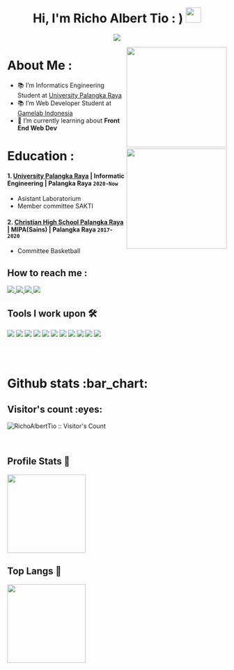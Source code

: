 
<h1 align="center">Hi, I'm Richo Albert Tio : ) <img src="https://media.giphy.com/media/mGcNjsfWAjY5AEZNw6/giphy.gif" width="35"></h1>
  <p align="center">
  <a href="https://github.com/DenverCoder1/readme-typing-svg"><img src="https://readme-typing-svg.herokuapp.com?lines=Informatics+Engineering+Student;Class+Of+2020;Enthusiastic+About+New+Things&center=true&width=500&height=50"></a>
</p>

<img align='right' src="https://www.gamelab.id/img/logo-gamelab-187x51.png?v=3.10?v=3.1?v=1.1" width="230">

# About Me :
- 📚 I’m Informatics Engineering Student at <a href="https://www.upr.ac.id/">University Palangka Raya</a>
- 📚 I’m Web Developer Student at <a href="https://www.gamelab.id/">Gamelab Indonesia<a/>
- 🌱 I’m currently learning about <strong>Front End Web Dev</strong>
<img align='right' src="https://www.upr.ac.id/assets/images/logo/0.png" width="230"> 
   
# Education :
#### 1. [University Palangka Raya](https://www.upr.ac.id/) | Informatic Engineering | Palangka Raya `2020-Now`
   - Asistant Laboratorium 
   - Member committee SAKTI

 #### 2. [Christian High School Palangka Raya](https://smakristenpry.sch.id/) | MIPA(Sains) | Palangka Raya `2017-2020`
   - Committee Basketball
<!-- - 🔍 I’m looking to collaborate on <strong>Front-End Web Dev Projects</strong>
- 💬 Ask me about <strong>Pyhton, Pascal, Data Structures in C++,Java, Html, CSS, Sass, JavaScript, Jquery, Bootstrap, php,  Graphic Designing (Figma, Photoshop, canva),</strong> -->
<!-- - ⚡ Fun fact: I can talk 24/7 about Basketball. -->
<!-- <p><em>Informatics Engineering Student at <a href="https://www.upr.ac.id/">University Palangka Raya</a><img src="https://media.giphy.com/media/fYSnHlufseco8Fh93Z/giphy.gif" width="30"> 
</em></p> -->


## How to reach me :
<a href="richo16at2002@gmail.com">
<img src="https://img.shields.io/badge/richo16at2002@gmail.com-%23D14836.svg?&style=for-the-badge&logo=gmail&logoColor=white">
</a>
<a  href="https://www.instagram.com/richo_albert_tio/">
<img src="https://img.shields.io/badge/richo_albert_tio-%23E4405F.svg?&style=for-the-badge&logo=instagram&logoColor=white">
</a>

<a href="https://www.linkedin.com/in/richo-albert-tio/">
<img src="https://img.shields.io/badge/Richo Albert Tio-%230077B5.svg?&style=for-the-badge&logo=linkedin&logoColor=white" >
</a>
<a href="https://github.com/RichoAlbertTio/">
<img src="https://img.shields.io/badge/Richo Albert Tio-000000.svg?&style=for-the-badge&logo=github&logoColor=white">
</a>

<br>

## Tools I work upon 🛠
<img src="http://img.shields.io/badge/-++-yellow?style=for-the-badge&logo=C&logoColor=white"> <img src="http://img.shields.io/badge/-Pascal-blue?style=for-the-badge&logo=Pascal&logoColor=blue"> <img src="http://img.shields.io/badge/-Sass-%23E4405F?style=for-the-badge&logo=sass&logoColor=white">
<img src="https://img.shields.io/badge/python%20-%2314354C.svg?&style=for-the-badge&logo=python&logoColor=white">   <img src="https://img.shields.io/badge/javascript%20-%23323330.svg?&style=for-the-badge&logo=javascript&logoColor=%23F7DF1E">   <img src="https://img.shields.io/badge/html5%20-%23E34F26.svg?&style=for-the-badge&logo=html5&logoColor=white">   <img src="https://img.shields.io/badge/css3%20-%231572B6.svg?&style=for-the-badge&logo=css3&logoColor=white">   <img src="https://img.shields.io/badge/bootstrap%20-%23563D7C.svg?&style=for-the-badge&logo=bootstrap&logoColor=white">   <img src="https://img.shields.io/badge/git%20-%23F05033.svg?&style=for-the-badge&logo=git&logoColor=white"/> <img src="http://img.shields.io/badge/-figma-purple?style=for-the-badge&logo=Figma&logoColor=blue">  <img src="http://img.shields.io/badge/-Java-red?style=for-the-badge&logo=java&logoColor=blue">

<br>

<br>

<h1>Github stats :bar_chart:</h1>

<h2>Visitor's count :eyes:</h2>
<p><img src="https://profile-counter.glitch.me/{RichoAlbertTio}/count.svg" alt="RichoAlbertTio :: Visitor's Count" /></p>

<br>

## Profile Stats 🎹                                                                  
<img height="180em" src="https://github-readme-stats-eight-theta.vercel.app/api?username=RichoAlbertTio&show_icons=true&theme=radical&include_all_commits=true&count_private=true"/>

<br>

## Top Langs 👅
<img height="180em" src="https://github-readme-stats-eight-theta.vercel.app/api/top-langs/?username=RichoAlbertTio&layout=compact&langs_count=8&theme=tokyonight"/>
<br> 
 
